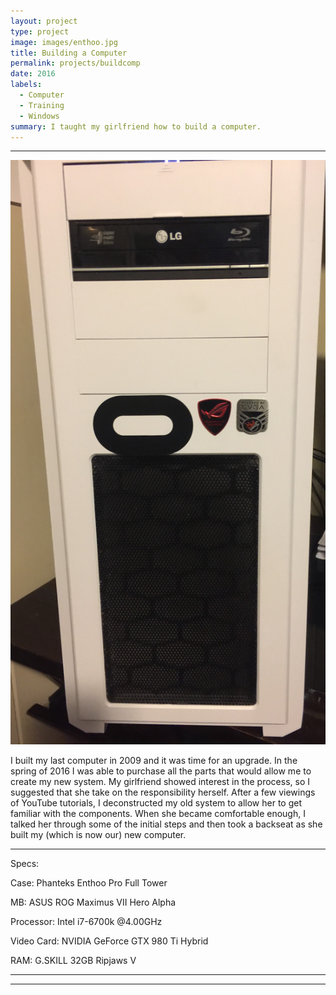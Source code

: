 ```yaml
---
layout: project
type: project
image: images/enthoo.jpg
title: Building a Computer
permalink: projects/buildcomp
date: 2016
labels:
  - Computer
  - Training
  - Windows
summary: I taught my girlfriend how to build a computer.
---
```


<hr> 

<img class="ui left floated medium image" src="../images/pcc.jpg">

I built my last computer in 2009 and it was time for an upgrade. In the spring of 2016 I was able to purchase all the parts that would allow me to create my new system. My girlfriend showed interest in the process, so I suggested that she take on the responsibility herself. After a few viewings of YouTube tutorials, I deconstructed my old system to allow her to get familiar with the components. When she became comfortable enough, I talked her through some of the initial steps and then took a backseat as she built my (which is now our) new computer.

<hr>

Specs:

Case: Phanteks Enthoo Pro Full Tower

MB: ASUS ROG Maximus VII Hero Alpha

Processor: Intel i7-6700k @4.00GHz

Video Card: NVIDIA GeForce GTX 980 Ti Hybrid

RAM: G.SKILL 32GB Ripjaws V

<hr>
<hr>

